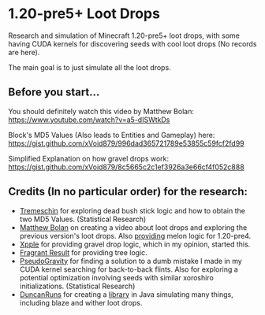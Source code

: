 # 1.20-pre5+ Loot Drops 
Research and simulation of Minecraft 1.20-pre5+ loot drops, with some having CUDA kernels for discovering seeds with cool loot drops (No records are here).

The main goal is to just simulate all the loot drops.

## Before you start...

You should definitely watch this video by Matthew Bolan: https://www.youtube.com/watch?v=a5-dISWtkDs

Block's MD5 Values (Also leads to Entities and Gameplay) here: https://gist.github.com/xVoid879/996dad365721789e53855c59fcf2fd99

Simplified Explanation on how gravel drops work: https://gist.github.com/xVoid879/8c5665c2c1ef3926a3e66cf4f052c888

## Credits (In no particular order) for the research:
- [Tremeschin](https://github.com/tremeschin/) for exploring dead bush stick logic and how to obtain the two MD5 Values. (Statistical Research)
- [Matthew Bolan](https://github.com/mjtb49/) on creating a video about loot drops and exploring the previous version's loot drops. Also [providing](https://gist.github.com/mjtb49/f3e01e3355178d2bb6c814606971c374) melon logic for 1.20-pre4.
- [Xpple](https://github.com/xpple/) for providing gravel drop logic, which in my opinion, started this.
- [Fragrant Result](https://github.com/FragrantResult186) for providing tree logic.
- [PseudoGravity](https://github.com/pseudogravity) for finding a solution to a dumb mistake I made in my CUDA kernel searching for back-to-back flints. Also for exploring a potential optimization involving seeds with similar xoroshiro initializations. (Statistical Research)
- [DuncanRuns](https://github.com/DuncanRuns) for creating a [library](https://github.com/duncanruns/miltsu) in Java simulating many things, including blaze and wither loot drops.
